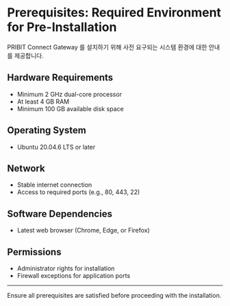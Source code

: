 # Prerequisites: Required Environment for Pre-Installation

PRIBIT Connect Gateway 를 설치하기 위해 사전 요구되는 시스템 환경에 대한 안내를 제공합니다. 

## Hardware Requirements
- Minimum 2 GHz dual-core processor
- At least 4 GB RAM
- Minimum 100 GB available disk space

## Operating System
- Ubuntu 20.04.6 LTS or later

## Network
- Stable internet connection
- Access to required ports (e.g., 80, 443, 22)

## Software Dependencies
- Latest web browser (Chrome, Edge, or Firefox)

## Permissions
- Administrator rights for installation
- Firewall exceptions for application ports

---

Ensure all prerequisites are satisfied before proceeding with the installation.
